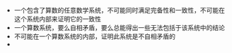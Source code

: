 - 一个包含了算数的任意数学系统，不可能同时满足完备性和一致性，不可能在这个系统内部来证明它的一致性
- 一个算数系统，要么自相矛盾，要么总能得出一些无法包括于该系统中的结论
- 不可能在一个算数系统的内部，证明此系统是不自相矛盾的
-